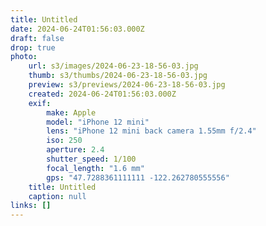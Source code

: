 ```yaml
---
title: Untitled
date: 2024-06-24T01:56:03.000Z
draft: false
drop: true
photo:
    url: s3/images/2024-06-23-18-56-03.jpg
    thumb: s3/thumbs/2024-06-23-18-56-03.jpg
    preview: s3/previews/2024-06-23-18-56-03.jpg
    created: 2024-06-24T01:56:03.000Z
    exif:
        make: Apple
        model: "iPhone 12 mini"
        lens: "iPhone 12 mini back camera 1.55mm f/2.4"
        iso: 250
        aperture: 2.4
        shutter_speed: 1/100
        focal_length: "1.6 mm"
        gps: "47.7288361111111 -122.262780555556"
    title: Untitled
    caption: null
links: []
---
```

